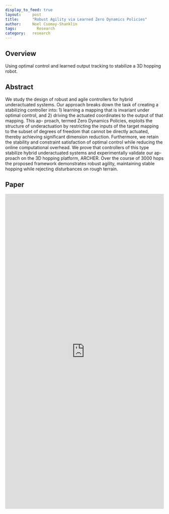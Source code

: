 ```yaml
---
display_to_feed: true
layout:     post
title:      "Robust Agility via Learned Zero Dynamics Policies"
author:     Noel Csomay-Shanklin
tags: 		  Research
category:   research
---
```


## Overview
Using optimal control and learned output tracking to stabilize a 3D hopping robot.

## Abstract
We study the design of robust and agile controllers
for hybrid underactuated systems. Our approach breaks down
the task of creating a stabilizing controller into: 1) learning a
mapping that is invariant under optimal control, and 2) driving
the actuated coordinates to the output of that mapping. This ap-
proach, termed Zero Dynamics Policies, exploits the structure of
underactuation by restricting the inputs of the target mapping
to the subset of degrees of freedom that cannot be directly
actuated, thereby achieving significant dimension reduction.
Furthermore, we retain the stability and constraint satisfaction
of optimal control while reducing the online computational
overhead. We prove that controllers of this type stabilize hybrid
underactuated systems and experimentally validate our ap-
proach on the 3D hopping platform, ARCHER. Over the course
of 3000 hops the proposed framework demonstrates robust
agility, maintaining stable hopping while rejecting disturbances
on rough terrain.

## Paper
<iframe style="width:100%" height="1000px" src="https://noelc-s.github.io/website/papers/ZDPApplication.pdf" frameborder="0" allowfullscreen></iframe>
